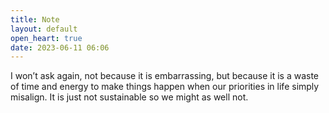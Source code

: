 ```yaml
---
title: Note
layout: default
open_heart: true
date: 2023-06-11 06:06
---
```


I won’t ask again, not because it is embarrassing, but because it is a waste of time and energy to make things happen when our priorities in life simply misalign. It is just not sustainable so we might as well not.
